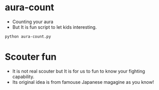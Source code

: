 # aura-count
- Counting your aura
- But It is fun script to let kids interesting.


```
python aura-count.py
```


# Scouter fun
- It is not real scouter but It is for us to fun to know your fighting capability.
- Its original idea is from famouse Japanese magagine as you know!
  
